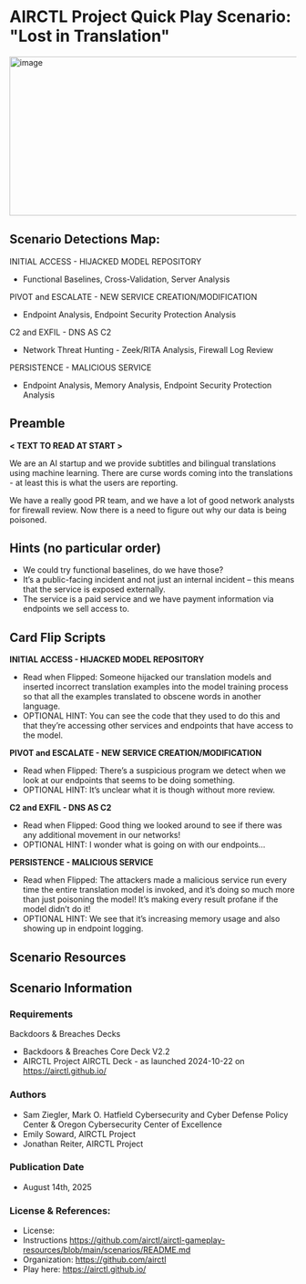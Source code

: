 # AIRCTL Project Quick Play Scenario: "Lost in Translation"

<img width="1481" height="279" alt="image" src="https://github.com/user-attachments/assets/ad347097-26fa-4f2e-a600-1afa017c945a" />


## Scenario Detections Map:
INITIAL ACCESS - HIJACKED MODEL REPOSITORY
- Functional Baselines, Cross-Validation, Server Analysis

PIVOT and ESCALATE - NEW SERVICE CREATION/MODIFICATION
- Endpoint Analysis, Endpoint Security Protection Analysis

C2 and EXFIL - DNS AS C2
- Network Threat Hunting - Zeek/RITA Analysis, Firewall Log Review

PERSISTENCE - MALICIOUS SERVICE
- Endpoint Analysis, Memory Analysis, Endpoint Security Protection Analysis

## Preamble
**< TEXT TO READ AT START >**

We are an AI startup and we provide subtitles and bilingual translations using machine learning. There are curse words coming into the translations - at least this is what the users are reporting. 

We have a really good PR team, and we have a lot of good network analysts for firewall review. Now there is a need to figure out why our data is being poisoned. 


## Hints (no particular order)
- We could try functional baselines, do we have those?
- It’s a public-facing incident and not just an internal incident – this means that the service is exposed externally.
- The service is a paid service and we have payment information via endpoints we sell access to.

## Card Flip Scripts
**INITIAL ACCESS - HIJACKED MODEL REPOSITORY**
- Read when Flipped: Someone hijacked our translation models and inserted incorrect translation examples into the model training process so that all the examples translated to obscene words in another language.
- OPTIONAL HINT: You can see the code that they used to do this and that they’re accessing other services and endpoints that have access to the model.


**PIVOT and ESCALATE - NEW SERVICE CREATION/MODIFICATION**
- Read when Flipped: There’s a suspicious program we detect when we look at our endpoints that seems to be doing something.
- OPTIONAL HINT: It’s unclear what it is though without more review.

**C2 and EXFIL - DNS AS C2**
- Read when Flipped: Good thing we looked around to see if there was any additional movement in our networks!
- OPTIONAL HINT: I wonder what is going on with our endpoints...

**PERSISTENCE - MALICIOUS SERVICE**
- Read when Flipped: The attackers made a malicious service run every time the entire translation model is invoked, and it’s doing so much more than just poisoning the model! It’s making every result profane if the model didn’t do it!
- OPTIONAL HINT: We see that it’s increasing memory usage and also showing up in endpoint logging.

## Scenario Resources

## Scenario Information

### Requirements
Backdoors & Breaches Decks
- Backdoors & Breaches Core Deck V2.2
- AIRCTL Project AIRCTL Deck - as launched 2024-10-22 on https://airctl.github.io/

### Authors
- Sam Ziegler, Mark O. Hatfield Cybersecurity and Cyber Defense Policy Center & Oregon Cybersecurity Center of Excellence
- Emily Soward, AIRCTL Project
- Jonathan Reiter, AIRCTL Project

### Publication Date
- August 14th, 2025

### License & References:
- License: 
- Instructions https://github.com/airctl/airctl-gameplay-resources/blob/main/scenarios/README.md
- Organization: https://github.com/airctl
- Play here: https://airctl.github.io/
